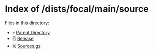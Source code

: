 
# Index of /dists/focal/main/source
Files in this directory:
- ⤴ [Parent Directory](../)
- 🗒 [Release](Release)
- 🗒 [Sources.gz](Sources.gz)
